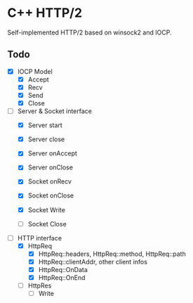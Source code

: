 # C++ HTTP/2

Self-implemented HTTP/2 based on winsock2 and IOCP.

## Todo

- [x] IOCP Model
    - [x] Accept 
    - [x] Recv
    - [x] Send
    - [x] Close

- [ ] Server & Socket interface
    - [x] Server start
    - [x] Server close
    - [x] Server onAccept
    - [x] Server onClose
    - [x] Socket onRecv
    - [x] Socket onClose
    - [x] Socket Write
    - [ ] Socket Close


- [ ] HTTP interface
    - [x] HttpReq
        - [x] HttpReq::headers, HttpReq::method, HttpReq::path
        - [x] HttpReq::clientAddr, other client infos
        - [x] HttpReq::OnData
        - [x] HttpReq::OnEnd
    - [ ] HttpRes
        - [ ] Write